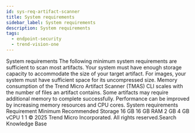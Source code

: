 ```yaml
---
id: sys-req-artifact-scanner
title: System requirements
sidebar_label: System requirements
description: System requirements
tags:
  - endpoint-security
  - trend-vision-one
---
```


 System requirements The following minimum system requirements are sufficient to scan most artifacts. Your system must have enough storage capacity to accommodate the size of your target artifact. For images, your system must have sufficient space for its uncompressed size. Memory consumption of the Trend Micro Artifact Scanner (TMAS) CLI scales with the number of files an artifact contains. Some artifacts may require additional memory to complete successfully. Performance can be improved by increasing memory resources and CPU cores. System requirements Requirement Minimum Recommended Storage 16 GB 16 GB RAM 2 GB 4 GB vCPU 1 1 © 2025 Trend Micro Incorporated. All rights reserved.Search Knowledge Base